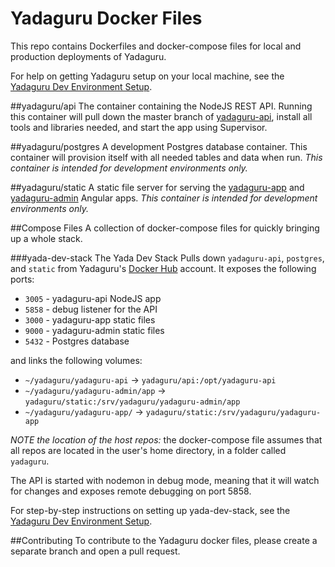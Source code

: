 # Yadaguru Docker Files

This repo contains Dockerfiles and docker-compose files for local and production deployments of Yadaguru.

For help on getting Yadaguru setup on your local machine, see the 
[Yadaguru Dev Environment Setup](https://github.com/yadaguru/yadaguru-app/wiki/Yadaguru-Dev-Environment-Setup).

##yadaguru/api
The container containing the NodeJS REST API. Running this container will pull down the master branch of
[yadaguru-api](https://github.com/yadaguru/yadaguru-api), install all tools and libraries needed, and start
the app using Supervisor. 

##yadaguru/postgres
A development Postgres database container. This container will provision itself with all needed tables and
data when run. *This container is intended for development environments only.*

##yadaguru/static
A static file server for serving the [yadaguru-app](https://github.com/yadaguru/yadaguru-app) and
[yadaguru-admin](https://github.com/yadaguru/yadaguru-admin) Angular apps. *This container is intended for
development environments only.*

##Compose Files
A collection of docker-compose files for quickly bringing up a whole stack. 

###yada-dev-stack
The Yada Dev Stack Pulls down `yadaguru-api`, `postgres`, and `static` from Yadaguru's 
[Docker Hub](https://hub.docker.com/u/yadaguru/) account. It exposes the following ports:

 - `3005` - yadaguru-api NodeJS app
 - `5858` - debug listener for the API
 - `3000` - yadaguru-app static files
 - `9000` - yadaguru-admin static files
 - `5432` - Postgres database

and links the following volumes:

 - `~/yadaguru/yadaguru-api` -> `yadaguru/api:/opt/yadaguru-api`
 - `~/yadaguru/yadaguru-admin/app` -> `yadaguru/static:/srv/yadaguru/yadaguru-admin/app`
 - `~/yadaguru/yadaguru-app/` -> `yadaguru/static:/srv/yadaguru/yadaguru-app` 

*NOTE the location of the host repos:* the docker-compose file assumes that all repos are located in the
user's home directory, in a folder called `yadaguru`.

The API is started with nodemon in debug mode, meaning that it will watch for changes and exposes remote
debugging on port 5858.

For step-by-step instructions on setting up yada-dev-stack, see the 
[Yadaguru Dev Environment Setup](https://github.com/yadaguru/yadaguru-app/wiki/Yadaguru-Dev-Environment-Setup).

##Contributing
To contribute to the Yadaguru docker files, please create a separate branch and open a pull request.
